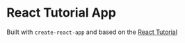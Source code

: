 # React Tutorial App
Built with `create-react-app` and based on the [React Tutorial](https://reactjs.org/tutorial/tutorial.html)